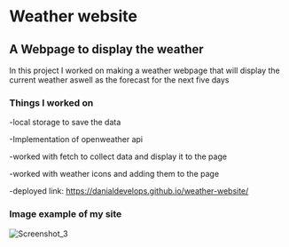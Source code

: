 # Weather website

## A Webpage to display the weather

In this project I worked on making a weather webpage that will display the current weather aswell as the forecast for the next five days

### Things I worked on
-local storage to save the data 

-Implementation of openweather api 

-worked with fetch to collect data and display it to the page

-worked with weather icons and adding them to the page

-deployed link: https://danialdevelops.github.io/weather-website/


### Image example of my site
![Screenshot_3](https://user-images.githubusercontent.com/126214677/233507564-8e6f1fac-43f9-451c-a819-4f9c4a006694.png)

